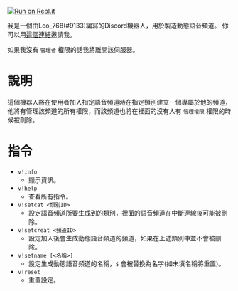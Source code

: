 [![Run on Repl.it](https://repl.it/badge/github/Leo-768/discord-voice-channel-bot)](https://repl.it/github/Leo-768/discord-voice-channel-bot)

我是一個由Leo_768(#9133)編寫的Discord機器人，用於製造動態語音頻道。
你可以用[這個連結](https://discord.com/api/oauth2/authorize?client_id=742023404575522857&permissions=8&scope=bot)邀請我。

如果我沒有 `管理者` 權限的話我將離開該伺服器。

# 說明
這個機器人將在使用者加入指定語音頻道時在指定類別建立一個專屬於他的頻道，他將有管理該頻道的所有權限，而該頻道也將在裡面的沒有人有 `管理權限` 權限的時候被刪除。

# 指令

* `v!info`
  * 顯示資訊。
* `v!help`
  * 查看所有指令。
* `v!setcat <類別ID>`
  * 設定語音頻道所要生成到的類別，裡面的語音頻道在中斷連線後可能被刪除。
* `v!setcreat <頻道ID>`
  * 設定加入後會生成動態語音頻道的頻道，如果在上述類別中並不會被刪除。
* `v!setname [<名稱>]`
  * 設定生成動態語音頻道的名稱，`$` 會被替換為名字(如未填名稱將重置)。
* `v!reset`
  * 重置設定。
